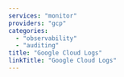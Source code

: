 ```yaml
---
services: "monitor"
providers: "gcp"
categories:
  - "observability"
  - "auditing"
title: "Google Cloud Logs"
linkTitle: "Google Cloud Logs"
---
```

